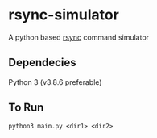 # rsync-simulator
A python based [rsync](https://linux.die.net/man/1/rsync) command simulator

## Dependecies

Python 3 (v3.8.6 preferable)

## To Run

`python3 main.py <dir1> <dir2>`